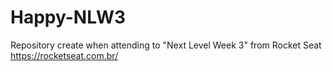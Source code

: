 # Happy-NLW3
Repository create when attending to "Next Level Week 3" from Rocket Seat https://rocketseat.com.br/
